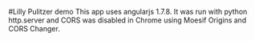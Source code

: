 #Lilly Pulitzer demo
This app uses angularjs 1.7.8. It was run with python http.server and CORS was disabled in Chrome using Moesif Origins and CORS Changer.
